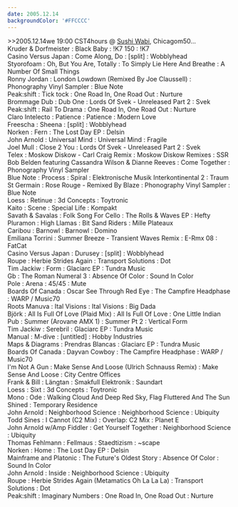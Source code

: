 ```yaml
---
date: 2005.12.14
backgroundColor: '#FFCCCC'
---
```


\>>2005.12.14we 19:00 CST4hours @ [Sushi Wabi](http://www.sushiwabi.com/), Chicagom50...  
Kruder & Dorfmeister : Black Baby : !K7 150 : !K7  
Casino Versus Japan : Come Along, Do : \[split\] : Wobblyhead  
Styorofoam : Oh, But You Are, Totally : To Simply Lie Here And Breathe : A Number Of Small Things  
Ronny Jordan : London Lowdown (Remixed By Joe Claussell) : Phonography Vinyl Sampler : Blue Note  
Peak:shift : Tick tock : One Road In, One Road Out : Nurture  
Brommage Dub : Dub One : Lords Of Svek - Unreleased Part 2 : Svek  
Peak:shift : Rail To Drama : One Road In, One Road Out : Nurture  
Claro Intelecto : Patience : Patience : Modern Love  
Freescha : Sheena : \[split\] : Wobblyhead  
Norken : Fern : The Lost Day EP : Delsin  
John Arnold : Universal Mind : Universal Mind : Fragile  
Joel Mull : Close 2 You : Lords Of Svek - Unreleased Part 2 : Svek  
Telex : Moskow Diskow - Carl Craig Remix : Moskow Diskow Remixes : SSR  
Bob Belden featuring Cassandra Wilson & Dianne Reeves : Come Together : Phonography Vinyl Sampler  
Blue Note : Process : Spiral : Elektronische Musik Interkontinental 2 : Traum  
St Germain : Rose Rouge - Remixed By Blaze : Phonography Vinyl Sampler : Blue Note  
Loess : Retinue : 3d Concepts : Toytronic  
Kaito : Scene : Special Life : Kompakt  
Savath & Savalas : Folk Song For Cello : The Rolls & Waves EP : Hefty  
Pluramon : High Llamas : Bit Sand Riders : Mille Plateaux  
Caribou : Barnowl : Barnowl : Domino  
Emiliana Torrini : Summer Breeze - Transient Waves Remix : E-Rmx 08 : FatCat  
Casino Versus Japan : Durusey : \[split\] : Wobblyhead  
Roupe : Herbie Strides Again : Transport Solutions : Dot  
Tim Jackiw : Form : Glaciarc EP : Tundra Music  
Gb : The Roman Numeral 3 : Absence Of Color : Sound In Color  
Pole : Arena : 45/45 : Mute  
Boards Of Canada : Oscar See Through Red Eye : The Campfire Headphase : WARP / Music70  
Roots Manuva : Ital Visions : Ital Visions : Big Dada  
Björk : All Is Full Of Love (Plaid Mix) : All Is Full Of Love : One Little Indian  
Pub : Summer (Arovane AMX 1) : Summer Pt 2 : Vertical Form  
Tim Jackiw : Serebril : Glaciarc EP : Tundra Music  
Manual : M-dive : \[untitled\] : Hobby Industries  
Maps & Diagrams : Prendras Blancas : Glaciarc EP : Tundra Music  
Boards Of Canada : Dayvan Cowboy : The Campfire Headphase : WARP / Music70  
I'm Not A Gun : Make Sense And Loose (Ulrich Schnauss Remix) : Make Sense And Loose : City Centre Offices  
Frank & Bill : Längtan : Smakfull Elektronik : Saundart  
Loess : Sixt : 3d Concepts : Toytronic  
Mono : Ode : Walking Cloud And Deep Red Sky, Flag Fluttered And The Sun Shined : Temporary Residence  
John Arnold : Neighborhood Science : Neighborhood Science : Ubiquity  
Todd Sines : I Cannot (C2 Mix) : Overlap: C2 Mix : Planet E  
John Arnold w/Amp Fiddler : Get Yourself Together : Neighborhood Science : Ubiquity  
Thomas Fehlmann : Fellmaus : Staedtizism : ~scape  
Norken : Home : The Lost Day EP : Delsin  
Mainframe and Platonic : The Future's Oldest Story : Absence Of Color : Sound In Color  
John Arnold : Inside : Neighborhood Science : Ubiquity  
Roupe : Herbie Strides Again (Metamatics Oh La La La) : Transport Solutions : Dot  
Peak:shift : Imaginary Numbers : One Road In, One Road Out : Nurture